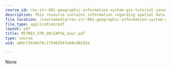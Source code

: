 ```yaml
---
course_id: res-str-001-geographic-information-system-gis-tutorial-january-iap-2016
description: This resource contains information regarding spatial data.
file_location: /coursemedia/res-str-001-geographic-information-system-gis-tutorial-january-iap-2016/a8dcf343da76c175462947a68cd92d2a_MITRES_STR_001IAP16_Sour.pdf
file_type: application/pdf
layout: pdf
title: MITRES_STR_001IAP16_Sour.pdf
type: course
uid: a8dcf343da76c175462947a68cd92d2a

---
```

None